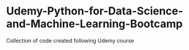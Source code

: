 # Udemy-Python-for-Data-Science-and-Machine-Learning-Bootcamp
Collection of code created following Udemy course
